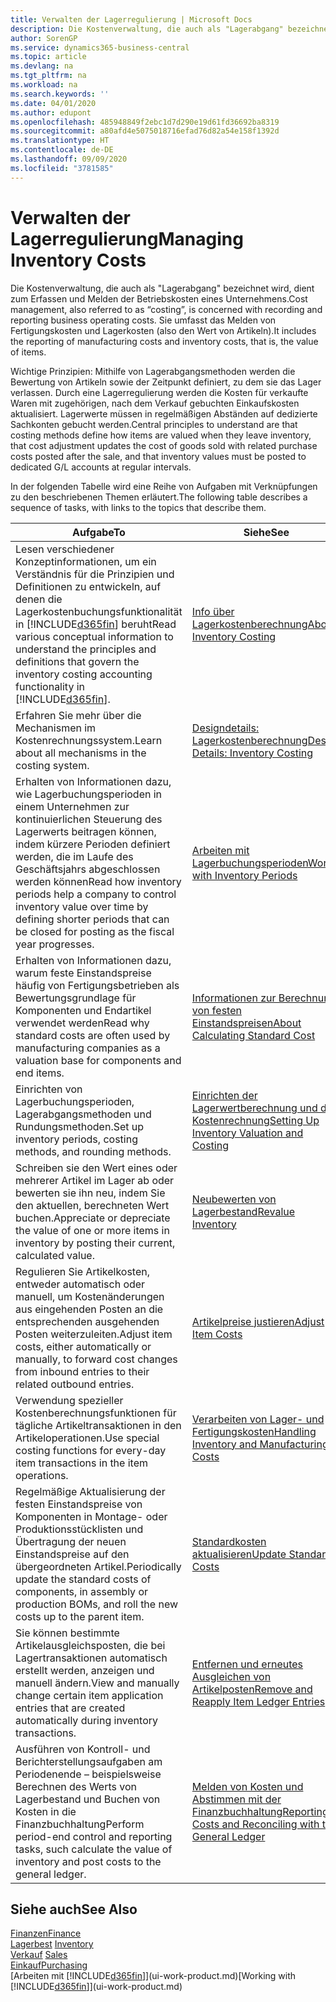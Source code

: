 ```yaml
---
title: Verwalten der Lagerregulierung | Microsoft Docs
description: Die Kostenverwaltung, die auch als "Lagerabgang" bezeichnet wird, dient zum Erfassen und Melden der Betriebskosten eines Unternehmens. Sie umfasst das Melden von Fertigungskosten und Lagerkosten (also den Wert von Artikeln).
author: SorenGP
ms.service: dynamics365-business-central
ms.topic: article
ms.devlang: na
ms.tgt_pltfrm: na
ms.workload: na
ms.search.keywords: ''
ms.date: 04/01/2020
ms.author: edupont
ms.openlocfilehash: 485948849f2ebc1d7d290e19d61fd36692ba8319
ms.sourcegitcommit: a80afd4e5075018716efad76d82a54e158f1392d
ms.translationtype: HT
ms.contentlocale: de-DE
ms.lasthandoff: 09/09/2020
ms.locfileid: "3781585"
---
```

# <a name="managing-inventory-costs"></a><span data-ttu-id="b45ab-104">Verwalten der Lagerregulierung</span><span class="sxs-lookup"><span data-stu-id="b45ab-104">Managing Inventory Costs</span></span>
<span data-ttu-id="b45ab-105">Die Kostenverwaltung, die auch als "Lagerabgang" bezeichnet wird, dient zum Erfassen und Melden der Betriebskosten eines Unternehmens.</span><span class="sxs-lookup"><span data-stu-id="b45ab-105">Cost management, also referred to as “costing”, is concerned with recording and reporting business operating costs.</span></span> <span data-ttu-id="b45ab-106">Sie umfasst das Melden von Fertigungskosten und Lagerkosten (also den Wert von Artikeln).</span><span class="sxs-lookup"><span data-stu-id="b45ab-106">It includes the reporting of manufacturing costs and inventory costs, that is, the value of items.</span></span>   

<span data-ttu-id="b45ab-107">Wichtige Prinzipien: Mithilfe von Lagerabgangsmethoden werden die Bewertung von Artikeln sowie der Zeitpunkt definiert, zu dem sie das Lager verlassen. Durch eine Lagerregulierung werden die Kosten für verkaufte Waren mit zugehörigen, nach dem Verkauf gebuchten Einkaufskosten aktualisiert. Lagerwerte müssen in regelmäßigen Abständen auf dedizierte Sachkonten gebucht werden.</span><span class="sxs-lookup"><span data-stu-id="b45ab-107">Central principles to understand are that costing methods define how items are valued when they leave inventory, that cost adjustment updates the cost of goods sold with related purchase costs posted after the sale, and that inventory values must be posted to dedicated G/L accounts at regular intervals.</span></span>

<span data-ttu-id="b45ab-108">In der folgenden Tabelle wird eine Reihe von Aufgaben mit Verknüpfungen zu den beschriebenen Themen erläutert.</span><span class="sxs-lookup"><span data-stu-id="b45ab-108">The following table describes a sequence of tasks, with links to the topics that describe them.</span></span>

|<span data-ttu-id="b45ab-109">**Aufgabe**</span><span class="sxs-lookup"><span data-stu-id="b45ab-109">**To**</span></span>|<span data-ttu-id="b45ab-110">**Siehe**</span><span class="sxs-lookup"><span data-stu-id="b45ab-110">**See**</span></span>|  
|------------|-------------|  
|<span data-ttu-id="b45ab-111">Lesen verschiedener Konzeptinformationen, um ein Verständnis für die Prinzipien und Definitionen zu entwickeln, auf denen die Lagerkostenbuchungsfunktionalität in [!INCLUDE[d365fin](includes/d365fin_md.md)] beruht</span><span class="sxs-lookup"><span data-stu-id="b45ab-111">Read various conceptual information to understand the principles and definitions that govern the inventory costing accounting functionality in [!INCLUDE[d365fin](includes/d365fin_md.md)].</span></span>|[<span data-ttu-id="b45ab-112">Info über Lagerkostenberechnung</span><span class="sxs-lookup"><span data-stu-id="b45ab-112">About Inventory Costing</span></span>](finance-learn-about-costing.md)|  
|<span data-ttu-id="b45ab-113">Erfahren Sie mehr über die Mechanismen im Kostenrechnungssystem.</span><span class="sxs-lookup"><span data-stu-id="b45ab-113">Learn about all mechanisms in the costing system.</span></span>|[<span data-ttu-id="b45ab-114">Designdetails: Lagerkostenberechnung</span><span class="sxs-lookup"><span data-stu-id="b45ab-114">Design Details: Inventory Costing</span></span>](design-details-inventory-costing.md)|
|<span data-ttu-id="b45ab-115">Erhalten von Informationen dazu, wie Lagerbuchungsperioden in einem Unternehmen zur kontinuierlichen Steuerung des Lagerwerts beitragen können, indem kürzere Perioden definiert werden, die im Laufe des Geschäftsjahrs abgeschlossen werden können</span><span class="sxs-lookup"><span data-stu-id="b45ab-115">Read how inventory periods help a company to control inventory value over time by defining shorter periods that can be closed for posting as the fiscal year progresses.</span></span>|[<span data-ttu-id="b45ab-116">Arbeiten mit Lagerbuchungsperioden</span><span class="sxs-lookup"><span data-stu-id="b45ab-116">Work with Inventory Periods</span></span>](finance-how-to-work-with-inventory-periods.md)|
|<span data-ttu-id="b45ab-117">Erhalten von Informationen dazu, warum feste Einstandspreise häufig von Fertigungsbetrieben als Bewertungsgrundlage für Komponenten und Endartikel verwendet werden</span><span class="sxs-lookup"><span data-stu-id="b45ab-117">Read why standard costs are often used by manufacturing companies as a valuation base for components and end items.</span></span>|[<span data-ttu-id="b45ab-118">Informationen zur Berechnung von festen Einstandspreisen</span><span class="sxs-lookup"><span data-stu-id="b45ab-118">About Calculating Standard Cost</span></span>](finance-about-calculating-standard-cost.md)|
|<span data-ttu-id="b45ab-119">Einrichten von Lagerbuchungsperioden, Lagerabgangsmethoden und Rundungsmethoden.</span><span class="sxs-lookup"><span data-stu-id="b45ab-119">Set up inventory periods, costing methods, and rounding methods.</span></span>|[<span data-ttu-id="b45ab-120">Einrichten der Lagerwertberechnung und der Kostenrechnung</span><span class="sxs-lookup"><span data-stu-id="b45ab-120">Setting Up Inventory Valuation and Costing</span></span>](finance-set-up-inventory-valuation-and-costing.md)|
|<span data-ttu-id="b45ab-121">Schreiben sie den Wert eines oder mehrerer Artikel im Lager ab oder bewerten sie ihn neu, indem Sie den aktuellen, berechneten Wert buchen.</span><span class="sxs-lookup"><span data-stu-id="b45ab-121">Appreciate or depreciate the value of one or more items in inventory by posting their current, calculated value.</span></span>|[<span data-ttu-id="b45ab-122">Neubewerten von Lagerbestand</span><span class="sxs-lookup"><span data-stu-id="b45ab-122">Revalue Inventory</span></span>](inventory-how-revalue-inventory.md)|
|<span data-ttu-id="b45ab-123">Regulieren Sie Artikelkosten, entweder automatisch oder manuell, um Kostenänderungen aus eingehenden Posten an die entsprechenden ausgehenden Posten weiterzuleiten.</span><span class="sxs-lookup"><span data-stu-id="b45ab-123">Adjust item costs, either automatically or manually, to forward cost changes from inbound entries to their related outbound entries.</span></span>|[<span data-ttu-id="b45ab-124">Artikelpreise justieren</span><span class="sxs-lookup"><span data-stu-id="b45ab-124">Adjust Item Costs</span></span>](inventory-how-adjust-item-costs.md)|
|<span data-ttu-id="b45ab-125">Verwendung spezieller Kostenberechnungsfunktionen für tägliche Artikeltransaktionen in den Artikeloperationen.</span><span class="sxs-lookup"><span data-stu-id="b45ab-125">Use special costing functions for every-day item transactions in the item operations.</span></span>|[<span data-ttu-id="b45ab-126">Verarbeiten von Lager- und Fertigungskosten</span><span class="sxs-lookup"><span data-stu-id="b45ab-126">Handling Inventory and Manufacturing Costs</span></span>](finance-handle-inventory-and-manufacturing-costs.md)|  
|<span data-ttu-id="b45ab-127">Regelmäßige Aktualisierung der festen Einstandspreise von Komponenten in Montage- oder Produktionsstücklisten und Übertragung der neuen Einstandspreise auf den übergeordneten Artikel.</span><span class="sxs-lookup"><span data-stu-id="b45ab-127">Periodically update the standard costs of components, in assembly or production BOMs, and roll the new costs up to the parent item.</span></span>|[<span data-ttu-id="b45ab-128">Standardkosten aktualisieren</span><span class="sxs-lookup"><span data-stu-id="b45ab-128">Update Standard Costs</span></span>](finance-how-to-update-standard-costs.md)|
|<span data-ttu-id="b45ab-129">Sie können bestimmte Artikelausgleichsposten, die bei Lagertransaktionen automatisch erstellt werden, anzeigen und manuell ändern.</span><span class="sxs-lookup"><span data-stu-id="b45ab-129">View and manually change certain item application entries that are created automatically during inventory transactions.</span></span>|[<span data-ttu-id="b45ab-130">Entfernen und erneutes Ausgleichen von Artikelposten</span><span class="sxs-lookup"><span data-stu-id="b45ab-130">Remove and Reapply Item Ledger Entries</span></span>](finance-how-to-remove-and-reapply-item-entries.md)|
|<span data-ttu-id="b45ab-131">Ausführen von Kontroll- und Berichterstellungsaufgaben am Periodenende – beispielsweise Berechnen des Werts von Lagerbestand und Buchen von Kosten in die Finanzbuchhaltung</span><span class="sxs-lookup"><span data-stu-id="b45ab-131">Perform period-end control and reporting tasks, such calculate the value of inventory and post costs to the general ledger.</span></span>|[<span data-ttu-id="b45ab-132">Melden von Kosten und Abstimmen mit der Finanzbuchhaltung</span><span class="sxs-lookup"><span data-stu-id="b45ab-132">Reporting Costs and Reconciling with the General Ledger</span></span>](finance-report-costs-and-reconcile-with-the-general-ledger.md)|

## <a name="see-also"></a><span data-ttu-id="b45ab-133">Siehe auch</span><span class="sxs-lookup"><span data-stu-id="b45ab-133">See Also</span></span>  
 [<span data-ttu-id="b45ab-134">Finanzen</span><span class="sxs-lookup"><span data-stu-id="b45ab-134">Finance</span></span>](finance.md)  
 <span data-ttu-id="b45ab-135">[Lagerbest](inventory-manage-inventory.md) </span><span class="sxs-lookup"><span data-stu-id="b45ab-135">[Inventory](inventory-manage-inventory.md) </span></span>  
 <span data-ttu-id="b45ab-136">[Verkauf](sales-manage-sales.md) </span><span class="sxs-lookup"><span data-stu-id="b45ab-136">[Sales](sales-manage-sales.md) </span></span>  
 [<span data-ttu-id="b45ab-137">Einkauf</span><span class="sxs-lookup"><span data-stu-id="b45ab-137">Purchasing</span></span>](purchasing-manage-purchasing.md)  
 <span data-ttu-id="b45ab-138">[Arbeiten mit [!INCLUDE[d365fin](includes/d365fin_md.md)]](ui-work-product.md)</span><span class="sxs-lookup"><span data-stu-id="b45ab-138">[Working with [!INCLUDE[d365fin](includes/d365fin_md.md)]](ui-work-product.md)</span></span>
